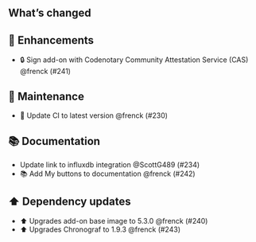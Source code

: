 ## What’s changed

## 🚀 Enhancements

- 🔒 Sign add-on with Codenotary Community Attestation Service (CAS) @frenck (#241)

## 🧰 Maintenance

- 🚀 Update CI to latest version @frenck (#230)

## 📚 Documentation

- Update link to influxdb integration @ScottG489 (#234)
- 📚 Add My buttons to documentation @frenck (#242)

## ⬆️ Dependency updates

- ⬆️ Upgrades add-on base image to 5.3.0 @frenck (#240)
- ⬆️ Upgrades Chronograf to 1.9.3 @frenck (#243)
